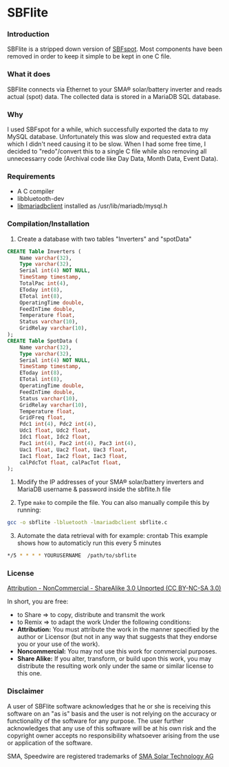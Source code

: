 # SBFlite

### **Introduction**
SBFlite is a stripped down version of [SBFspot](https://github.com/SBFspot/SBFspot/).
Most components have been removed in order to keep it simple to be kept in one C file.

### **What it does**
SBFlite connects via Ethernet to your SMA® solar/battery inverter and reads actual (spot) data. The collected data is stored in a MariaDB SQL database.

### **Why**
I used SBFspot for a while, which successfully exported the data to my MySQL database. Unfortunately this was slow and requested extra data which I didn't need causing it to be slow. When I had some free time, I decided to "redo"/convert this to a single C file while also removing all unnecessarry code (Archival code like Day Data, Month Data, Event Data). 

### **Requirements**
* A C compiler
* libbluetooth-dev
* [libmariadbclient](https://downloads.mariadb.org/connector-odbc/) installed as /usr/lib/mariadb/mysql.h

### **Compilation/Installation**
1. Create a database with two tables "Inverters" and "spotData"
```sql
CREATE Table Inverters (
	Name varchar(32),
	Type varchar(32),
	Serial int(4) NOT NULL,
	TimeStamp timestamp,
	TotalPac int(4),
	EToday int(8),
	ETotal int(8),
	OperatingTime double,
	FeedInTime double,
	Temperature float,
	Status varchar(10),
	GridRelay varchar(10),
);
CREATE Table SpotData (
	Name varchar(32),
	Type varchar(32),
	Serial int(4) NOT NULL,
	TimeStamp timestamp,
	EToday int(8),
	ETotal int(8),
	OperatingTime double,
	FeedInTime double,
	Status varchar(10),
	GridRelay varchar(10),
	Temperature float,
	GridFreq float,
	Pdc1 int(4), Pdc2 int(4),
	Udc1 float, Udc2 float,
	Idc1 float, Idc2 float,
	Pac1 int(4), Pac2 int(4), Pac3 int(4),
	Uac1 float, Uac2 float, Uac3 float,
	Iac1 float, Iac2 float, Iac3 float,
	calPdcTot float, calPacTot float,
);
```

1. Modify the IP addresses of your SMA® solar/battery inverters and MariaDB username & password inside the sbflite.h file

2. Type `make` to compile the file.
   You can also manually compile this by running:
```bash
gcc -o sbflite -lbluetooth -lmariadbclient sbflite.c 
```

3. Automate the data retrieval with for example: crontab
This example shows how to automaticly run this every 5 minutes
```bash
*/5 * * * * YOURUSERNAME  /path/to/sbflite
```

### **License**
[Attribution - NonCommercial - ShareAlike 3.0 Unported (CC BY-NC-SA 3.0)](https://creativecommons.org/licenses/by-nc-sa/3.0/legalcode)

In short, you are free:
* to Share => to copy, distribute and transmit the work
* to Remix => to adapt the work
Under the following conditions:
* **Attribution:** You must attribute the work in the manner specified by the author or Licensor (but not in any way that suggests that they endorse you or your use of the work).
* **Noncommercial:** You may not use this work for commercial purposes.
* **Share Alike:** If you alter, transform, or build upon this work, you may distribute the resulting work only under the same or similar license to this one.

### **Disclaimer**
A user of SBFlite software acknowledges that he or she is receiving this software on an "as is" basis and the user is not relying on the accuracy or functionality of the software for any purpose. The user further acknowledges that any use of this software will be at his own risk and the copyright owner accepts no responsibility whatsoever arising from the use or application of the software.

SMA, Speedwire are registered trademarks of [SMA Solar Technology AG](http://www.sma.de/en/company/about-sma.html)
